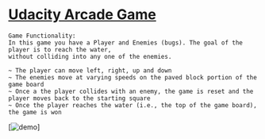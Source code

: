 # [Udacity Arcade Game](https://github.com/udacity/frontend-nanodegree-arcade-game)
```
Game Functionality:
In this game you have a Player and Enemies (bugs). The goal of the player is to reach the water, 
without colliding into any one of the enemies.

~ The player can move left, right, up and down 
~ The enemies move at varying speeds on the paved block portion of the game board
~ Once a the player collides with an enemy, the game is reset and the player moves back to the starting square
~ Once the player reaches the water (i.e., the top of the game board), the game is won
```

[![demo](./images/demo.gif)]
